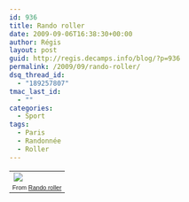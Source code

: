 ```yaml
---
id: 936
title: Rando roller
date: 2009-09-06T16:38:30+00:00
author: Régis
layout: post
guid: http://regis.decamps.info/blog/?p=936
permalink: /2009/09/rando-roller/
dsq_thread_id:
  - "189257807"
tmac_last_id:
  - ""
categories:
  - Sport
tags:
  - Paris
  - Randonnée
  - Roller
---
```

<table style="width:auto;">
  <tr>
    <td>
      <a href="http://picasaweb.google.com/lh/photo/wd0OYGBJFf_ahfHJ_sJrcw?authkey=Gv1sRgCJjlwtvyh9GskAE&#038;feat=embedwebsite"><img src="http://lh3.ggpht.com/_V9wavuJ6Kso/SrfH6GCz7qI/AAAAAAAAKEI/OphnIY5uVkE/s144/Photo-659.jpg" /></a>
    </td>
  </tr>
  
  <tr>
    <td style="font-family:arial,sans-serif; font-size:11px; text-align:right">
      From <a href="http://picasaweb.google.com/regis.decamps/RandoRoller?authkey=Gv1sRgCJjlwtvyh9GskAE&#038;feat=embedwebsite">Rando roller</a>
    </td>
  </tr>
</table>
